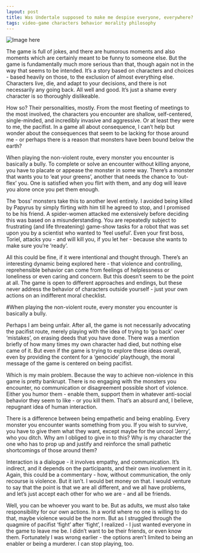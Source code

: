 ```yaml
---
layout: post
title: Was Undertale supposed to make me despise everyone, everywhere?
tags: video-game characters behavior morality philosophy
---
```

![Image here](http://static.giantbomb.com/uploads/original/28/281548/2785613-screen+shot+2015-09-25+at+11.23.09+am.png "Undertale")

The game is full of jokes, and there are humorous moments and also moments which are certainly meant to be funny to someone else.  But the game is fundamentally much more serious than that, though again not in the way that seems to be intended.  It’s a story based on characters and choices - based heavily on those, to the exclusion of almost everything else.  Characters live, die, and adapt to your decisions, and there is not necessarily any going back.  All well and good.  It’s just a shame every character is so thoroughly dislikeable.


How so?  Their personalities, mostly.  From the most fleeting of meetings to the most involved, the characters you encounter are shallow, self-centered, single-minded, and incredibly invasive and aggressive.  Or at least they were to me, the pacifist.  In a game all about consequence, I can’t help but wonder about the consequences that seem to be lacking for those around me - or perhaps there is a reason that monsters have been bound below the earth?

When playing the non-violent route, every monster you encounter is basically a bully.  To complete or solve an encounter without killing anyone, you have to placate or appease the monster in some way.  There’s a monster that wants you to ‘eat your greens’, another that needs the chance to ‘out-flex’ you.  One is satisfied when you flirt with them, and any dog will leave you alone once you pet them enough.

The ‘boss’ monsters take this to another level entirely.  I avoided being killed by Papyrus by simply flirting with him till he agreed to stop, and I promised to be his friend.  A spider-women attacked me extensively before deciding this was based on a misunderstanding.  You are repeatedly subject to frustrating (and life threatening) game-show tasks for a robot that was set upon you by a scientist who wanted to ‘feel useful’.  Even your first boss, Toriel, attacks you - and will kill you, if you let her - because she wants to make sure you’re ‘ready’.

All this could be fine, if it were intentional and thought through.  There’s an interesting dynamic being explored here - that violence and controlling, reprehensible behavior can come from feelings of helplessness or loneliness or even caring and concern.  But this doesn’t seem to be the point at all.  The game is open to different approaches and endings, but these never address the behavior of characters outside yourself - just your own actions on an indifferent moral checklist.

#When playing the non-violent route, every monster you encounter is basically a bully.

Perhaps I am being unfair.  After all, the game is not necessarily advocating the pacifist route, merely playing with the idea of trying to ‘go back’ over ‘mistakes’, on erasing deeds that you have done.  There was a mention briefly of how many times my own character had died, but nothing else came of it.  But even if the game is trying to explore these ideas overall, even by providing the content for a ‘genocide’ playthough, the moral message of the game is centered on being pacifist.

Which is my main problem.  Because the way to achieve non-violence in this game is pretty bankrupt.  There is no engaging with the monsters you encounter, no communication or disagreement possible short of violence.  Either you humor them - enable them, support them in whatever anti-social behavior they seem to like - or you kill them.  That’s an absurd and, I believe, repugnant idea of human interaction.

There is a difference between being empathetic and being enabling.  Every monster you encounter wants something from you.  If you wish to survive, you have to give them what they want, except maybe for the uncool ‘Jerry’, who you ditch.  Why am I obliged to give in to this?  Why is my character the one who has to prop up and justify and reinforce the small pathetic shortcomings of those around them?

Interaction is a dialogue - it involves empathy, and communication.  It’s indirect, and it depends on the participants, and their own involvement in it.  Again, this could be a commentary - how, without communication, the only recourse is violence.  But it isn’t.  I would bet money on that.  I would venture to say that the point is that we are all different, and we all have problems, and let’s just accept each other for who we are - and all be friends.

Well, you can be whoever you want to be.  But as adults, we must also take responsibility for our own actions.  In a world where no one is willing to do that, maybe violence would be the norm.  But as I struggled through the quagmire of pacifist ‘fight’ after ‘fight’, I realized - I just wanted everyone in the game to leave me be.  I didn’t want to be their friends, or even know them.  Fortunately I was wrong earlier - the options aren’t limited to being an enabler or being a murderer.  I can stop playing, too.